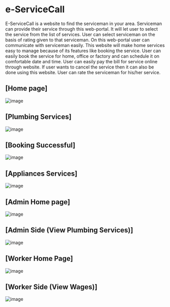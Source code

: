# e-ServiceCall
E-ServiceCall is a website to find the serviceman in your area.
Serviceman can provide their service through this web-portal. It will let user to
select the service from the list of services. User can select serviceman on the
basis of rating given to that serviceman. On this web-portal user can
communicate with serviceman easily.
This website will make home services easy to manage because of
its features like booking the service. User can easily book the service for home,
office or factory and can schedule it on comfortable date and time. User can
easily pay the bill for service online through website. If user wants to cancel the
service then it can also be done using this website. User can rate the serviceman
for his/her service.
## [Home page]
![image](https://github.com/Rahul5798/e-ServiceCall/assets/63693793/e03a25b1-846f-4f6d-9fc0-e142ad63ec67)

## [Plumbing Services]
![image](https://github.com/Rahul5798/e-ServiceCall/assets/63693793/04529de9-64f6-48d9-9b22-8d3505e43cca)

## [Booking Successful]
![image](https://github.com/Rahul5798/e-ServiceCall/assets/63693793/dd8b479a-f74d-4b0b-b483-2d413fdbd6cf)



## [Appliances Services]
![image](https://github.com/Rahul5798/e-ServiceCall/assets/63693793/04175302-2018-4e87-8c1e-6b1b7c2bd74b)


## [Admin Home page]
![image](https://github.com/Rahul5798/e-ServiceCall/assets/63693793/6ff17ef0-b5c8-4027-a69b-5743b8e3a32e)


## [Admin Side (View Plumbing Services)]
![image](https://github.com/Rahul5798/e-ServiceCall/assets/63693793/62f04f89-c689-4ca9-8e69-ca9e8de82329)

## [Worker Home Page]
![image](https://github.com/Rahul5798/e-ServiceCall/assets/63693793/9d759f38-260a-4611-bb7d-e17fb1c1ff8f)

## [Worker Side (View Wages)]
![image](https://github.com/Rahul5798/e-ServiceCall/assets/63693793/113a6537-8c66-4bae-8e35-e9aa7e7f7f2b)


